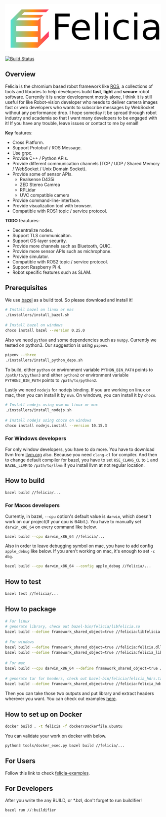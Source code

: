 

![Felicia Logo](docs/resources/felicia-logo.png)

[![Build Status](https://travis-ci.com/chokobole/felicia.svg?token=uWEvhLXsK9nuPxhDRPic&branch=master)](https://travis-ci.com/chokobole/felicia)

## Overview

Felicia is the chromium based robot framework like [ROS](https://www.ros.org/), a collections of tools and libraries to help developers build **fast**, **light** and **secure** robot software. Currently it is under development mostly alone, I think it is still useful for like Robot-vision developer who needs to deliver camera images fast or web developers who wants to subscribe messages by WebSocket without any performance drop. I hope someday it be spread through robot industry and academia so that I want many developers to be engaged with it! If you have any trouble, leave issues or contact to me by email!

**Key** features:

* Cross Platform.
* Support Protobuf / ROS Message.
* Use grpc.
* Provide C++ / Python APIs.
* Provide different communication channels (TCP / UDP / Shared Memory / WebSocket / Unix Domain Socket).
* Provide some of sensor APIs.
  * Realsense D435i
  * ZED Stereo Camrea
  * RPLidar
  * UVC compatible camera
* Provide command-line-interface.
* Provide visualization tool with browser.
* Compatible with ROS1 topic / service protocol.

**TODO** feautures:

* Decentralize nodes.
* Support TLS communicaiton.
* Support OS-layer security.
* Provide more channels such as Bluetooth, QUIC.
* Provide more sensor APIs such as michrophone.
* Provide simulator.
* Compatible with ROS2 topic / service protocol.
* Support Raspberry Pi 4.
* Robot specific features such as SLAM.

## Prerequisites

We use [bazel](https://www.bazel.build/) as a build tool. So please download and install it!

```bash
# Install bazel on linux or mac
./installers/install_bazel.sh

# Install bazel on windows
choco install bazel --version 0.25.0
```

Also we need `python` and some dependencies such as `numpy`. Currently we tested on python3. Our suggestion is using `pipenv`.

```bash
pipenv --three
./installers/install_python_deps.sh
```

To build, either `python` or environment variable `PYTHON_BIN_PATH` points to `/path/to/python3` and either `python2` or environment variable `PYTHON2_BIN_PATH` points to `/path/to/python2`.

Lastly we need `nodejs` for nodejs binding. If you are working on linux or mac, then you can install it by `nvm`. On windows, you can install it by `choco`.

```bash
# Install nodejs using nvm on linux or mac
./installers/install_nodejs.sh

# Install nodejs using choco on windows
choco install nodejs.install --version 10.15.3
```

### For Windows developers

For only window developers, you have to do more. You have to download llvm from [llvm.org](http://llvm.org/builds/) also. Because you need `clang-cl` for compiler. And then to change default compiler for bazel, you have to set `USE_CLANG_CL` to `1` and `BAZEL_LLVM` to `/path/to/llvm` if you install llvm at not regular location.

## How to build

```bash
bazel build //felicia/...
```

### For Macos developers

Currently, in bazel, `--cpu` option's default value is `darwin`, which doesn't work on our project(If your cpu is 64bit.). You have to manually set `darwin_x86_64` on every command like below.

```bash
bazel build --cpu darwin_x86_64 //felicia/...
```

Also in order to leave debugging symbol on mac, you have to add config `apple_debug` like below. If you aren't working on mac, it's enough to set `-c dbg`.

```bash
bazel build --cpu darwin_x86_64 --config apple_debug //felicia/...
```

## How to test

```bash
bazel test //felicia/...
```

## How to package

```bash
# For linux
# generate library, check out bazel-bin/felicia/libfelicia.so
bazel build --define framework_shared_object=true //felicia:libfelicia.so

# For windows
bazel build --define framework_shared_object=true //felicia:felicia.dll
bazel build --define framework_shared_object=true //felicia:felicia_lib

# For mac
bazel build --cpu darwin_x86_64 --define framework_shared_object=true //felicia:libfelicia.dylib

# generate tar for headers, check out bazel-bin/felicia/felicia_hdrs.tar
bazel build --define framework_shared_object=true //felicia:felicia_hdrs
```

Then you can take those two outputs and put library and extract headers wherever you want. You can check out examples [here](https://github.com/chokobole/felicia-examples).


## How to set up on Docker

```bash
docker build . -t felicia -f docker/Dockerfile.ubuntu
```

You can validate your work on docker with below.

```bash
python3 tools/docker_exec.py bazel build //felicia/...
```

## For Users

Follow this link to check [felicia-examples](https://github.com/chokobole/felicia-examples).

## For Developers

After you write the any BUILD, or *.bzl, don't forget to run buildifier!

```bash
bazel run //:buildifier
```
